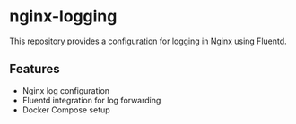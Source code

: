 # nginx-logging

This repository provides a configuration for logging in Nginx using Fluentd.

## Features
- Nginx log configuration
- Fluentd integration for log forwarding
- Docker Compose setup
